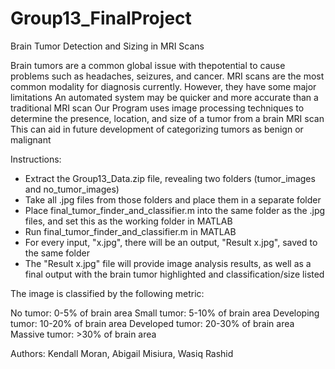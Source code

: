 # Group13_FinalProject
Brain Tumor Detection and  Sizing in MRI Scans

Brain tumors are a common global issue with thepotential to cause problems such as headaches, seizures, and cancer.
MRI scans are the most common modality for diagnosis currently. However, they have some major limitations
An automated system may be quicker and more accurate than a traditional MRI scan
Our Program uses image processing techniques to determine the presence, location, and size of a tumor from a brain MRI scan
This can aid in future development of categorizing tumors as benign or malignant



Instructions:

- Extract the Group13_Data.zip file, revealing two folders (tumor_images and no_tumor_images)
- Take all .jpg files from those folders and place them in a separate folder
- Place final_tumor_finder_and_classifier.m into the same folder as the .jpg files, and set this as the working folder in MATLAB
- Run final_tumor_finder_and_classifier.m in MATLAB
- For every input, "x.jpg", there will be an output, "Result x.jpg", saved to the same folder
- The "Result x.jpg" file will provide image analysis results, as well as a final output with the brain tumor highlighted and classification/size listed



The image is classified by the following metric:

No tumor: 0-5% of brain area
Small tumor: 5-10% of brain area
Developing tumor: 10-20% of brain area
Developed tumor: 20-30% of brain area
Massive tumor: >30% of brain area



Authors: Kendall Moran, Abigail Misiura, Wasiq Rashid
